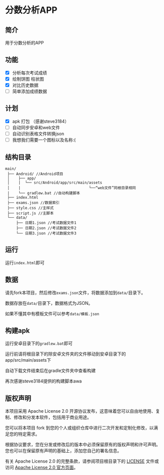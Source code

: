 ﻿# 分数分析APP

## 简介

用于分数分析的APP

## 功能

- [x] 分析每次考试成绩
- [x] 绘制饼图 柱状图
- [x] 对比历史数据
- [ ] 简单添加成绩数据
## 计划
- [x] apk 打包 （感谢steve3184）
- [ ] 自动同步安卓和web文件
- [ ] 自动识别表格文件转换json
- [ ] 我想我们需要一个图标以及名称:(

## 结构目录
```
main/
 ├── Android/ //Android项目
 │    ├── app/
 │    |  └── src/Android/app/src/main/assets
 │    |                               └──“web文件”同根目录相同
 |    └── gradlew.bat //自动构建脚本
 ├── index.html
 ├── exams.json //数据索引
 ├── style.css //主样式
 ├── script.js //主脚本
 └── data/
     ├── 日期1.json //考试数据文件1
     ├── 日期2.json //考试数据文件2
     └── 日期3.json //考试数据文件3
```
## 运行
运行`index.html`即可

## 数据
请先fork本项目，然后修改`exams.json`文件，将数据添加到`data/`目录下。

数据存放在`data/`目录下，数据格式为JSON。

如果不懂其中有模板文件可以参考`data/模板.json`

## 构建apk
运行安卓目录下的`gradlew.bat`即可

运行前请将根目录下的除安卓文件夹的文件移动到安卓目录下的app/src/main/assets下

自动下载文件结束后在gradle文件夹中查看构建

再次感谢steve3184提供的构建脚本awa

## 版权声明

本项目采用 Apache License 2.0 开源协议发布，这意味着您可以自由地使用、复制、修改和分发本软件，包括用于商业用途。

您可以将本项目 fork 到您的个人或组织仓库中进行二次开发和定制化修改，以满足您的特定需求。

根据协议要求，您在分发或修改后的版本中必须保留原有的版权声明和许可声明。您也可以在保留原有声明的基础上，添加您自己的署名信息。

有关 Apache License 2.0 的完整条款，请参阅项目根目录下的 [LICENSE](LICENSE) 文件或访问 [Apache License 2.0 官方页面](https://www.apache.org/licenses/LICENSE-2.0)。